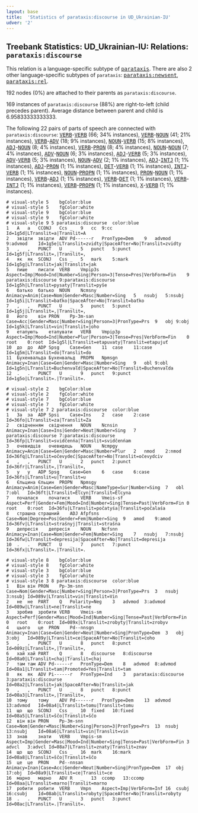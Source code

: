```yaml
---
layout: base
title:  'Statistics of parataxis:discourse in UD_Ukrainian-IU'
udver: '2'
---
```


## Treebank Statistics: UD_Ukrainian-IU: Relations: `parataxis:discourse`

This relation is a language-specific subtype of <tt><a href="uk_iu-dep-parataxis.html">parataxis</a></tt>.
There are also 2 other language-specific subtypes of `parataxis`: <tt><a href="uk_iu-dep-parataxis-newsent.html">parataxis:newsent</a></tt>, <tt><a href="uk_iu-dep-parataxis-rel.html">parataxis:rel</a></tt>.

192 nodes (0%) are attached to their parents as `parataxis:discourse`.

169 instances of `parataxis:discourse` (88%) are right-to-left (child precedes parent).
Average distance between parent and child is 6.95833333333333.

The following 22 pairs of parts of speech are connected with `parataxis:discourse`: <tt><a href="uk_iu-pos-VERB.html">VERB</a></tt>-<tt><a href="uk_iu-pos-VERB.html">VERB</a></tt> (66; 34% instances), <tt><a href="uk_iu-pos-VERB.html">VERB</a></tt>-<tt><a href="uk_iu-pos-NOUN.html">NOUN</a></tt> (41; 21% instances), <tt><a href="uk_iu-pos-VERB.html">VERB</a></tt>-<tt><a href="uk_iu-pos-ADV.html">ADV</a></tt> (18; 9% instances), <tt><a href="uk_iu-pos-NOUN.html">NOUN</a></tt>-<tt><a href="uk_iu-pos-VERB.html">VERB</a></tt> (15; 8% instances), <tt><a href="uk_iu-pos-ADJ.html">ADJ</a></tt>-<tt><a href="uk_iu-pos-NOUN.html">NOUN</a></tt> (8; 4% instances), <tt><a href="uk_iu-pos-VERB.html">VERB</a></tt>-<tt><a href="uk_iu-pos-PRON.html">PRON</a></tt> (8; 4% instances), <tt><a href="uk_iu-pos-NOUN.html">NOUN</a></tt>-<tt><a href="uk_iu-pos-NOUN.html">NOUN</a></tt> (7; 4% instances), <tt><a href="uk_iu-pos-ADV.html">ADV</a></tt>-<tt><a href="uk_iu-pos-NOUN.html">NOUN</a></tt> (6; 3% instances), <tt><a href="uk_iu-pos-ADJ.html">ADJ</a></tt>-<tt><a href="uk_iu-pos-VERB.html">VERB</a></tt> (5; 3% instances), <tt><a href="uk_iu-pos-ADV.html">ADV</a></tt>-<tt><a href="uk_iu-pos-VERB.html">VERB</a></tt> (5; 3% instances), <tt><a href="uk_iu-pos-NOUN.html">NOUN</a></tt>-<tt><a href="uk_iu-pos-ADV.html">ADV</a></tt> (2; 1% instances), <tt><a href="uk_iu-pos-ADJ.html">ADJ</a></tt>-<tt><a href="uk_iu-pos-INTJ.html">INTJ</a></tt> (1; 1% instances), <tt><a href="uk_iu-pos-ADJ.html">ADJ</a></tt>-<tt><a href="uk_iu-pos-PRON.html">PRON</a></tt> (1; 1% instances), <tt><a href="uk_iu-pos-DET.html">DET</a></tt>-<tt><a href="uk_iu-pos-VERB.html">VERB</a></tt> (1; 1% instances), <tt><a href="uk_iu-pos-INTJ.html">INTJ</a></tt>-<tt><a href="uk_iu-pos-VERB.html">VERB</a></tt> (1; 1% instances), <tt><a href="uk_iu-pos-NOUN.html">NOUN</a></tt>-<tt><a href="uk_iu-pos-PROPN.html">PROPN</a></tt> (1; 1% instances), <tt><a href="uk_iu-pos-PRON.html">PRON</a></tt>-<tt><a href="uk_iu-pos-NOUN.html">NOUN</a></tt> (1; 1% instances), <tt><a href="uk_iu-pos-VERB.html">VERB</a></tt>-<tt><a href="uk_iu-pos-ADJ.html">ADJ</a></tt> (1; 1% instances), <tt><a href="uk_iu-pos-VERB.html">VERB</a></tt>-<tt><a href="uk_iu-pos-DET.html">DET</a></tt> (1; 1% instances), <tt><a href="uk_iu-pos-VERB.html">VERB</a></tt>-<tt><a href="uk_iu-pos-INTJ.html">INTJ</a></tt> (1; 1% instances), <tt><a href="uk_iu-pos-VERB.html">VERB</a></tt>-<tt><a href="uk_iu-pos-PROPN.html">PROPN</a></tt> (1; 1% instances), <tt><a href="uk_iu-pos-X.html">X</a></tt>-<tt><a href="uk_iu-pos-VERB.html">VERB</a></tt> (1; 1% instances).


~~~ conllu
# visual-style 5	bgColor:blue
# visual-style 5	fgColor:white
# visual-style 9	bgColor:blue
# visual-style 9	fgColor:white
# visual-style 9 5 parataxis:discourse	color:blue
1	А	а	CCONJ	Ccs	_	9	cc	9:cc	Id=1g5d|LTranslit=a|Translit=A
2	звідти	звідти	ADV	Pd------r	PronType=Dem	9	advmod	9:advmod	Id=1g5e|LTranslit=zvidty|SpaceAfter=No|Translit=zvidty
3	,	,	PUNCT	U	_	5	punct	5:punct	Id=1g5f|LTranslit=,|Translit=,
4	як	як	SCONJ	Css	_	5	mark	5:mark	Id=1g5g|LTranslit=jak|Translit=jak
5	пише	писати	VERB	Vmpip3s	Aspect=Imp|Mood=Ind|Number=Sing|Person=3|Tense=Pres|VerbForm=Fin	9	parataxis:discourse	9:parataxis:discourse	Id=1g5h|LTranslit=pysaty|Translit=pyše
6	батько	батько	NOUN	Ncmsny	Animacy=Anim|Case=Nom|Gender=Masc|Number=Sing	5	nsubj	5:nsubj	Id=1g5i|LTranslit=baťko|SpaceAfter=No|Translit=baťko
7	,	,	PUNCT	U	_	5	punct	5:punct	Id=1g5j|LTranslit=,|Translit=,
8	його	він	PRON	Pp-3m-san	Case=Acc|Gender=Masc|Number=Sing|Person=3|PronType=Prs	9	obj	9:obj	Id=1g5k|LTranslit=vin|Translit=joho
9	етапують	етапувати	VERB	Vmpip3p	Aspect=Imp|Mood=Ind|Number=Plur|Person=3|Tense=Pres|VerbForm=Fin	0	root	0:root	Id=1g5l|LTranslit=etapuvaty|Translit=etapujuť
10	до	до	ADP	Spsg	Case=Gen	11	case	11:case	Id=1g5m|LTranslit=do|Translit=do
11	Бухенвальда	Бухенвальд	PROPN	Npmsgn	Animacy=Inan|Case=Gen|Gender=Masc|Number=Sing	9	obl	9:obl	Id=1g5n|LTranslit=Buchenvaľd|SpaceAfter=No|Translit=Buchenvaľda
12	.	.	PUNCT	U	_	9	punct	9:punct	Id=1g5o|LTranslit=.|Translit=.

~~~


~~~ conllu
# visual-style 2	bgColor:blue
# visual-style 2	fgColor:white
# visual-style 7	bgColor:blue
# visual-style 7	fgColor:white
# visual-style 7 2 parataxis:discourse	color:blue
1	За	за	ADP	Spsi	Case=Ins	2	case	2:case	Id=36fo|LTranslit=za|Translit=Za
2	свідченням	свідчення	NOUN	Ncnsin	Animacy=Inan|Case=Ins|Gender=Neut|Number=Sing	7	parataxis:discourse	7:parataxis:discourse	Id=36fp|LTranslit=svidčenńа|Translit=svidčenńаm
3	очевидців	очевидець	NOUN	Ncmpgy	Animacy=Anim|Case=Gen|Gender=Masc|Number=Plur	2	nmod	2:nmod	Id=36fq|LTranslit=očevydeć|SpaceAfter=No|Translit=očevydciv
4	,	,	PUNCT	U	_	2	punct	2:punct	Id=36fr|LTranslit=,|Translit=,
5	у	у	ADP	Spsg	Case=Gen	6	case	6:case	Id=36fs|LTranslit=u|Translit=u
6	Єльцина	Єльцин	PROPN	Npmsgy	Animacy=Anim|Case=Gen|Gender=Masc|NameType=Sur|Number=Sing	7	obl	7:obl	Id=36ft|LTranslit=Ěľcyn|Translit=Ěľcyna
7	почалася	початися	VERB	Vmeis-sf	Aspect=Perf|Gender=Fem|Mood=Ind|Number=Sing|Tense=Past|VerbForm=Fin	0	root	0:root	Id=36fu|LTranslit=počatyśа|Translit=počalaśа
8	страшна	страшний	ADJ	Afpfsns	Case=Nom|Degree=Pos|Gender=Fem|Number=Sing	9	amod	9:amod	Id=36fv|LTranslit=strašnyj|Translit=strašna
9	депресія	депресія	NOUN	Ncfsnn	Animacy=Inan|Case=Nom|Gender=Fem|Number=Sing	7	nsubj	7:nsubj	Id=36fw|LTranslit=depresija|SpaceAfter=No|Translit=depresija
10	.	.	PUNCT	U	_	7	punct	7:punct	Id=36fx|LTranslit=.|Translit=.

~~~


~~~ conllu
# visual-style 8	bgColor:blue
# visual-style 8	fgColor:white
# visual-style 3	bgColor:blue
# visual-style 3	fgColor:white
# visual-style 3 8 parataxis:discourse	color:blue
1	Він	він	PRON	Pp-3m-snn	Case=Nom|Gender=Masc|Number=Sing|Person=3|PronType=Prs	3	nsubj	3:nsubj	Id=089v|LTranslit=vin|Translit=Vin
2	не	не	PART	Q	Polarity=Neg	3	advmod	3:advmod	Id=089w|LTranslit=ne|Translit=ne
3	зробив	зробити	VERB	Vmeis-sm	Aspect=Perf|Gender=Masc|Mood=Ind|Number=Sing|Tense=Past|VerbForm=Fin	0	root	0:root	Id=089x|LTranslit=zrobyty|Translit=zrobyv
4	цього	це	PRON	Pd--nnsgn	Animacy=Inan|Case=Gen|Gender=Neut|Number=Sing|PronType=Dem	3	obj	3:obj	Id=089y|LTranslit=ce|SpaceAfter=No|Translit=ćoho
5	,	,	PUNCT	U	_	8	punct	8:punct	Id=089z|LTranslit=,|Translit=,
6	хай	хай	PART	Q	_	8	discourse	8:discourse	Id=08a0|LTranslit=chaj|Translit=chaj
7	там	там	ADV	Pd------r	PronType=Dem	8	advmod	8:advmod	Id=08a1|LTranslit=tam|Promoted=Yes|Translit=tam
8	як	як	ADV	Pi------r	PronType=Ind	3	parataxis:discourse	3:parataxis:discourse	Id=08a2|LTranslit=jak|SpaceAfter=No|Translit=jak
9	,	,	PUNCT	U	_	8	punct	8:punct	Id=08a3|LTranslit=,|Translit=,
10	тому	тому	ADV	Pd------r	PronType=Dem	13	advmod	13:advmod	Id=08a4|LTranslit=tomu|Translit=tomu
11	що	що	SCONJ	Css	_	10	fixed	10:fixed	Id=08a5|LTranslit=ščo|Translit=ščo
12	він	він	PRON	Pp-3m-snn	Case=Nom|Gender=Masc|Number=Sing|Person=3|PronType=Prs	13	nsubj	13:nsubj	Id=08a6|LTranslit=vin|Translit=vin
13	знав	знати	VERB	Vmpis-sm	Aspect=Imp|Gender=Masc|Mood=Ind|Number=Sing|Tense=Past|VerbForm=Fin	3	advcl	3:advcl	Id=08a7|LTranslit=znaty|Translit=znav
14	що	що	SCONJ	Css	_	16	mark	16:mark	Id=08a8|LTranslit=ščo|Translit=ščo
15	це	це	PRON	Pd--nnsan	Animacy=Inan|Case=Acc|Gender=Neut|Number=Sing|PronType=Dem	17	obj	17:obj	Id=08a9|LTranslit=ce|Translit=ce
16	марно	марно	ADV	R	_	13	ccomp	13:ccomp	Id=08aa|LTranslit=marno|Translit=marno
17	робити	робити	VERB	Vmpn	Aspect=Imp|VerbForm=Inf	16	csubj	16:csubj	Id=08ab|LTranslit=robyty|SpaceAfter=No|Translit=robyty
18	.	.	PUNCT	U	_	3	punct	3:punct	Id=08ac|LTranslit=.|Translit=.

~~~


